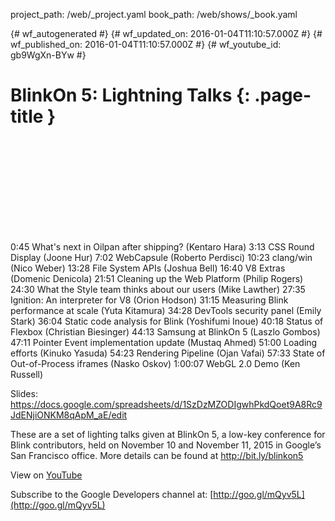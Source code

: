 project_path: /web/_project.yaml
book_path: /web/shows/_book.yaml

{# wf_autogenerated #}
{# wf_updated_on: 2016-01-04T11:10:57.000Z #}
{# wf_published_on: 2016-01-04T11:10:57.000Z #}
{# wf_youtube_id: gb9WgXn-BYw #}

# BlinkOn 5: Lightning Talks {: .page-title }


<div class="video-wrapper">
  <iframe class="devsite-embedded-youtube-video" data-video-id="gb9WgXn-BYw"
          data-autohide="1" data-showinfo="0" frameborder="0" allowfullscreen>
  </iframe>
</div>

0:45 What&#x27;s next in Oilpan after shipping? (Kentaro Hara)
3:13 CSS Round Display (Joone Hur)
7:02 WebCapsule (Roberto Perdisci)
10:23 clang/win (Nico Weber)
13:28 File System APIs (Joshua Bell)
16:40 V8 Extras (Domenic Denicola)
21:51 Cleaning up the Web Platform (Philip Rogers)
24:30 What the Style team thinks about our users (Mike Lawther)
27:35 Ignition: An interpreter for V8 (Orion Hodson)
31:15 Measuring Blink performance at scale (Yuta Kitamura)
34:28 DevTools security panel (Emily Stark)
36:04 Static code analysis for Blink (Yoshifumi Inoue)
40:18 Status of Flexbox (Christian Biesinger)
44:13 Samsung at BlinkOn 5 (Laszlo Gombos)
47:11 Pointer Event implementation update (Mustaq Ahmed)
51:00 Loading efforts (Kinuko Yasuda)
54:23 Rendering Pipeline (Ojan Vafai)
57:33 State of Out-of-Process iframes (Nasko Oskov)
1:00:07 WebGL 2.0 Demo (Ken Russell)

Slides: https://docs.google.com/spreadsheets/d/1SzDzMZODIgwhPkdQoet9A8Rc9JdENjiONKM8qApM_aE/edit

These are a set of lighting talks given at BlinkOn 5, a low-key conference for Blink contributors, held on November 10 and November 11, 2015 in Google’s San Francisco office. More details can be found at http://bit.ly/blinkon5

View on [YouTube](https://youtu.be/gb9WgXn-BYw)

Subscribe to the Google Developers channel at: [http://goo.gl/mQyv5L](http://goo.gl/mQyv5L)
